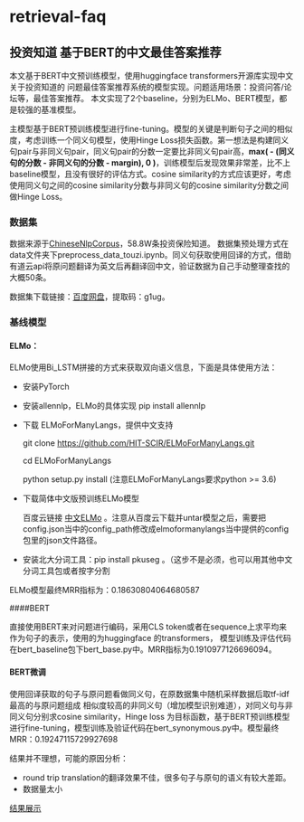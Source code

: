 # retrieval-faq

## 投资知道 基于BERT的中文最佳答案推荐

本文基于BERT中文预训练模型，使用huggingface transformers开源库实现中文关于投资知道的
问题最佳答案推荐系统的模型实现。问题适用场景：投资问答/论坛等，最佳答案推荐。
本文实现了2个baseline，分别为ELMo、BERT模型，都是较强的基准模型。

主模型基于BERT预训练模型进行fine-tuning。模型的关键是判断句子之间的相似度，考虑训练一个同义句模型，使用Hinge Loss损失函数。第一想法是构建同义句pair与非同义句pair，同义句pair的分数一定要比非同义句pair高，**max( - (同义句的分数 - 非同义句的分数 - margin), 0 )**，训练模型后发现效果非常差，比不上baseline模型，且没有很好的评估方式。cosine similarity的方式应该更好，考虑使用同义句之间的cosine similarity分数与非同义句的cosine similarity分数之间做Hinge Loss。



### 数据集

数据来源于<a href="https://github.com/SophonPlus/ChineseNlpCorpus" target="_blank">ChineseNlpCorpus</a>，58.8W条投资保险知道。
数据集预处理方式在data文件夹下preprocess_data_touzi.ipynb。同义句获取使用回译的方式，借助
有道云api将原问题翻译为英文后再翻译回中文，验证数据为自己手动整理查找的大概50条。

数据集下载链接：<a href="https://pan.baidu.com/s/1l3ttWMTdrp1sFBjjS-eVzw" target="_blank">百度网盘</a>，提取码：g1ug。


### 基线模型

#### ELMo：
ELMo使用Bi_LSTM拼接的方式来获取双向语义信息，下面是具体使用方法：

* 安装PyTorch

* 安装allennlp，ELMo的具体实现
pip install allennlp

* 下载 ELMoForManyLangs，提供中文支持

    git clone https://github.com/HIT-SCIR/ELMoForManyLangs.git
    
    cd ELMoForManyLangs
    
    python setup.py install (注意ELMoForManyLangs要求python >= 3.6)

* 下载简体中文版预训练ELMo模型

    百度云链接 <a href="https://pan.baidu.com/s/1RNKnj6hgL-2orQ7f38CauA?errno=0&errmsg=Auth%20Login%20Sucess&&bduss=&ssnerror=0&trace">中文ELMo</a>
    。注意从百度云下载并untar模型之后，需要把config.json当中的config_path修改成elmoformanylangs当中提供的config包里的json文件路径。

* 安装北大分词工具：pip install pkuseg 。（这步不是必须，也可以用其他中文分词工具包或者按字分割

ELMo模型最终MRR指标为：0.18630804064680587


####BERT

直接使用BERT来对问题进行编码，采用CLS token或者在sequence上求平均来作为句子的表示，使用的为huggingface 的transformers，
模型训练及评估代码在bert_baseline包下bert_base.py中。MRR指标为0.1910977126696094。


#### BERT微调

使用回译获取的句子与原问题看做同义句，在原数据集中随机采样数据后取tf-idf最高的与原问题组成
相似度较高的非同义句（增加模型识别难道），对同义句与非同义句分别求cosine similarity，Hinge loss
为目标函数，基于BERT预训练模型进行fine-tuning，模型训练及验证代码在bert_synonymous.py中。模型最终MRR：0.19247115729927698

结果并不理想，可能的原因分析：

* round trip translation的翻译效果不佳，很多句子与原句的语义有较大差距。
* 数据量太小

<a href="https://github.com/BeHappyForMe/retrieval-faq/blob/master/image/faq_0.png">结果展示</a>